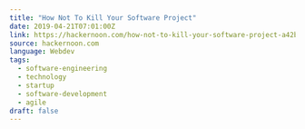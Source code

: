 ```yaml
---
title: "How Not To Kill Your Software Project"
date: 2019-04-21T07:01:00Z
link: https://hackernoon.com/how-not-to-kill-your-software-project-a42b8ca1ae86?source=rss----3a8144eabfe3---4
source: hackernoon.com
language: Webdev
tags:
  - software-engineering
  - technology
  - startup
  - software-development
  - agile
draft: false
---
```

